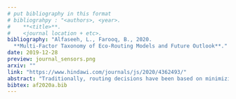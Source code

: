 ```yaml
---
# put bibliography in this format
# bibliograhpy : "<authors>, <year>.
#    **<title>**.
#    <journal location + etc>.
bibliography: "Alfaseeh, L., Farooq, B., 2020.
  **Multi-Factor Taxonomy of Eco-Routing Models and Future Outlook**." # surround Title with **<title>**
date: 2019-12-28
preview: journal_sensors.png
arxiv: ""
link: "https://www.hindawi.com/journals/js/2020/4362493/"
abstract: "Traditionally, routing decisions have been based on minimizing travel time as the associated cost. Eco-routing considers the environmental aspects (e.g., emissions and fuel) as part of the travel cost to mitigate the undesirable impact of transportation systems on the environment. Unlike the exiting eco-routing review papers, this research work aims to provide a three-factor taxonomy at a more disaggregated level from the optimization prospective and map eco-routing studies to the proposed taxonomy. Furthermore, the strengths and weaknesses of the presented models are summarized. Our main findings include: a) a majority of studies optimized one objective at a time, b) the microscopic level of aggregation of the flow and emission/fuel models was rarely employed for large case studies, due to the associated complexity, and c) all of the reviewed studies were applied in a centralized routing system environment. In the near future when intelligent vehicles will be on the roads, a multi-objective distributed routing framework can be employed with a microscopic level of aggregation for both traffic and emission models, which is capable of operating on large-scale networks in real-time. Additionally, short-term spatio-temporal prediction of GHG cost is a crucial aspect to be tackled."
bibtex: af2020a.bib
---
```

